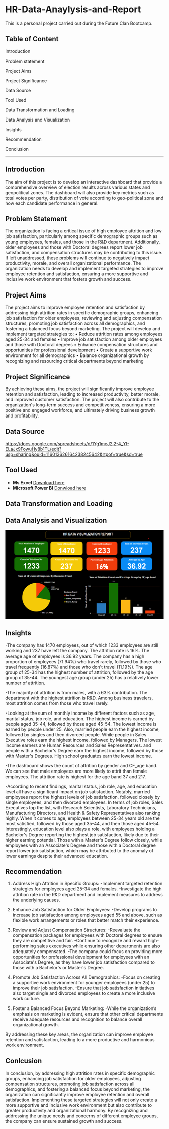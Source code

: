 # HR-Data-Anaylysis-and-Report
This is a personal project carried out during the Future Clan Bootcamp.
## Table of Content
Introduction

Problem statement

Project Aims

Project Significance

Data Source

Tool Used

Data Transformation and Loading

Data Analysis and Visualization

Insights

Recommendation

Conclusion

- - -

## Introduction
The aim of this project is to develop an interactive dashboard that provide a comprehensive overview of election results across various states and geopolitical zones.
The dashboard will also provide key metrics such as total votes per party, distribution of vote according to geo-political zone and how each candidate performance in general. 

## Problem Statement

The organization is facing a critical issue of high employee attrition and low job satisfaction, particularly among specific demographic groups such as young employees, females, and those in the R&D department. Additionally, older employees and those with Doctoral degrees report lower job satisfaction, and compensation structures may be contributing to this issue. If left unaddressed, these problems will continue to negatively impact productivity, morale, and overall organizational performance. The organization needs to develop and implement targeted strategies to improve employee retention and satisfaction, ensuring a more supportive and inclusive work environment that fosters growth and success.

## Project Aims

The project aims to improve employee retention and satisfaction by addressing high attrition rates in specific demographic groups, enhancing job satisfaction for older employees, reviewing and adjusting compensation structures, promoting job satisfaction across all demographics, and fostering a balanced focus beyond marketing. The project will develop and implement targeted strategies to:
•	Reduce attrition rates among employees aged 25-34 and females
•	Improve job satisfaction among older employees and those with Doctoral degrees
•	Enhance compensation structures and opportunities for professional development
•	Create a supportive work environment for all demographics
•	Balance organizational growth by recognizing and resourcing critical departments beyond marketing


## Project Significance

By achieving these aims, the project will significantly improve employee retention and satisfaction, leading to increased productivity, better morale, and improved customer satisfaction. The project will also contribute to the organization's long-term success and competitiveness, ensuring a more positive and engaged workforce, and ultimately driving business growth and profitability.


## Data Source
https://docs.google.com/spreadsheets/d/1Yg1meJ2l2-4_YI-ELaJx9FowuHy8b1TL/edit?usp=sharing&ouid=116013626164238245642&rtpof=true&sd=true

## Tool Used
- **Ms Excel** [Download here](https://www.microsoft.com)
- **Microsoft Power BI** [Donwload here](https://www.microsoft.com/en-us/download/details.aspx?id=58494)

## Data Transformation and Loading



## Data Analysis and Visualization
![](HRData1.png)













## Insights

-The company has 1470 employees, out of which 1233 employees are still working and 237 have left the company. The attrition rate is 16%. The average age of employees is 36.92 years. The company has a high proportion of employees (71.94%) who travel rarely, followed by those who travel frequently (16.87%) and those who don't travel (11.19%). The age group of 25-34 has the highest number of attrition, followed by the age group of 35-44. The youngest age group (under 25) has a relatively lower number of attrition.

-The majority of attrition is from males, with a 63% contribution. The department with the highest attrition is R&D. Among business travelers, most attrition comes from those who travel rarely.

-Looking at the sum of monthly income by different factors such as age, marital status, job role, and education.  The highest income is earned by people aged 35-44, followed by those aged 45-54. The lowest income is earned by people under 25. Also, married people earn the highest income, followed by singles and then divorced people. While people in Sales Executive roles earn the highest income, followed by Managers. The lowest income earners are Human Resources and Sales Representatives. and people with a Bachelor's Degree earn the highest income, followed by those with Master's Degrees. High school graduates earn the lowest income.

-The dashboard shows the count of attrition by gender and CF_age band. We can see that male employees are more likely to attrit than female employees. The attrition rate is highest for the age band 37 and 217.

-According to recent findings, marital status, job role, age, and education level all have a significant impact on job satisfaction. Notably, married employees report the highest levels of job satisfaction, followed closely by single employees, and then divorced employees. In terms of job roles, Sales Executives top the list, with Research Scientists, Laboratory Technicians, Manufacturing Directors, and Health & Safety Representatives also ranking highly. When it comes to age, employees between 25-34 years old are the most satisfied, followed by those aged 35-44, and then those aged 45-54. Interestingly, education level also plays a role, with employees holding a Bachelor's Degree reporting the highest job satisfaction, likely due to their higher earning potential. Those with a Master's Degree follow closely, while employees with an Associate's Degree and those with a Doctoral degree report lower job satisfaction, which may be attributed to the anomaly of lower earnings despite their advanced education.



## Recommendation

1.	Address High Attrition in Specific Groups:
    -Implement targeted retention strategies for employees aged 25-34 and females.
 	  -Investigate the high attrition rate in the R&D department and implement measures to address the underlying causes.
  	
2.	Enhance Job Satisfaction for Older Employees:
 	 -Develop programs to increase job satisfaction among employees aged 55 and above, such as flexible work arrangements or roles that better match their experience.
  	
3.	Review and Adjust Compensation Structures:
	 -Reevaluate the compensation packages for employees with Doctoral degrees to ensure they are competitive and fair.
   -Continue to recognize and reward high-performing sales executives while ensuring other departments are also adequately compensated.
   -The company could focus on providing more opportunities for professional development for employees with an Associate's Degree, as they have lower job satisfaction compared to those with 
    a Bachelor's or Master's Degree.

4.	Promote Job Satisfaction Across All Demographics:
    -Focus on creating a supportive work environment for younger employees (under 25) to improve their job satisfaction.
    -Ensure that job satisfaction initiatives also target single and divorced employees to create a more inclusive work culture.
  	
5.	Foster a Balanced Focus Beyond Marketing:
    -While the organization’s emphasis on marketing is evident, ensure that other critical departments receive adequate resources and recognition to balance overall organizational growth.

 By addressing these key areas, the organization can improve employee retention and satisfaction, leading to a more productive and harmonious work environment.



## Conlcusion

In conclusion, by addressing high attrition rates in specific demographic groups, enhancing job satisfaction for older employees, adjusting compensation structures, promoting job satisfaction across all demographics, and fostering a balanced focus beyond marketing, the organization can significantly improve employee retention and overall satisfaction. Implementing these targeted strategies will not only create a more supportive and inclusive work environment but also contribute to greater productivity and organizational harmony. By recognizing and addressing the unique needs and concerns of different employee groups, the company can ensure sustained growth and success.
